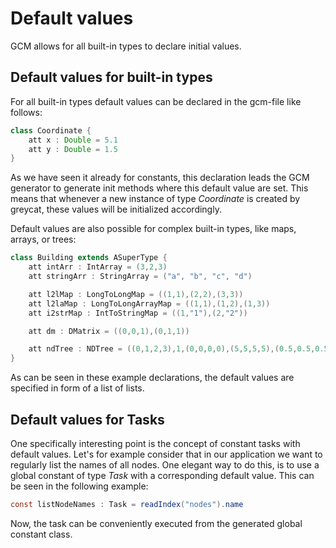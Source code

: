 # Default values
GCM allows for all built-in types to declare initial values. 

## Default values for built-in types
For all built-in types default values can be declared in the gcm-file like follows:

```java
class Coordinate {
    att x : Double = 5.1
    att y : Double = 1.5
}
```

As we have seen it already for constants, this declaration leads the GCM generator to generate init methods where this default value are set.
This means that whenever a new instance of type *Coordinate* is created by greycat, these values will be initialized accordingly.

Default values are also possible for complex built-in types, like maps, arrays, or trees:
```java
class Building extends ASuperType {
    att intArr : IntArray = (3,2,3)
    att stringArr : StringArray = ("a", "b", "c", "d")

    att l2lMap : LongToLongMap = ((1,1),(2,2),(3,3))
    att l2laMap : LongToLongArrayMap = ((1,1),(1,2),(1,3))
    att i2strMap : IntToStringMap = ((1,"1"),(2,"2"))

    att dm : DMatrix = ((0,0,1),(0,1,1))

    att ndTree : NDTree = ((0,1,2,3),1,(0,0,0,0),(5,5,5,5),(0.5,0.5,0.5,0.5))
}
```

As can be seen in these example declarations, the default values are specified in form of a list of lists. 

## Default values for Tasks
One specifically interesting point is the concept of constant tasks with default values.
Let's for example consider that in our application we want to regularly list the names of all nodes.
One elegant way to do this, is to use a global constant of type *Task* with a corresponding default value.
This can be seen in the following example: 

```java
const listNodeNames : Task = readIndex("nodes").name
```

Now, the task can be conveniently executed from the generated global constant class. 



   